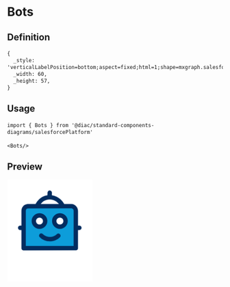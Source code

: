 # Bots

## Definition

```
{
  _style: 'verticalLabelPosition=bottom;aspect=fixed;html=1;shape=mxgraph.salesforce.bots;',
  _width: 60,
  _height: 57,
}
```

## Usage

```
import { Bots } from '@diac/standard-components-diagrams/salesforcePlatform'

<Bots/>
```

## Preview

<img src="./bots.png" width="200"/>
